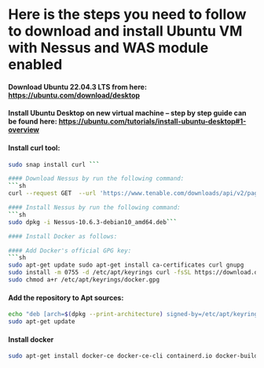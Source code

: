 # Here is the steps you need to follow to download and install Ubuntu VM with Nessus and WAS module enabled

#### Download Ubuntu 22.04.3 LTS from here: https://ubuntu.com/download/desktop

#### Install Ubuntu Desktop on new virtual machine – step by step guide can be found here: https://ubuntu.com/tutorials/install-ubuntu-desktop#1-overview

#### Install curl tool: 
```sh
sudo snap install curl ```

#### Download Nessus by run the following command: 
```sh
curl --request GET  --url 'https://www.tenable.com/downloads/api/v2/pages/nessus/files/Nessus-10.6.3-debian10_amd64.deb' --output 'Nessus-10.6.3-debian10_amd64.deb'```

#### Install Nessus by run the following command: 
```sh
sudo dpkg -i Nessus-10.6.3-debian10_amd64.deb```

#### Install Docker as follows: 

#### Add Docker's official GPG key: 
```sh
sudo apt-get update sudo apt-get install ca-certificates curl gnupg 
sudo install -m 0755 -d /etc/apt/keyrings curl -fsSL https://download.docker.com/linux/ubuntu/gpg | sudo gpg --dearmor -o /etc/apt/keyrings/docker.gpg 
sudo chmod a+r /etc/apt/keyrings/docker.gpg
``` 

#### Add the repository to Apt sources: 
```sh
echo "deb [arch=$(dpkg --print-architecture) signed-by=/etc/apt/keyrings/docker.gpg] https://download.docker.com/linux/ubuntu $(. /etc/os-release && echo "$VERSION_CODENAME") stable" | sudo tee /etc/apt/sources.list.d/docker.list > /dev/null 
sudo apt-get update
``` 

#### Install docker 
```sh
sudo apt-get install docker-ce docker-ce-cli containerd.io docker-buildx-plugin docker-compose-plugin```
